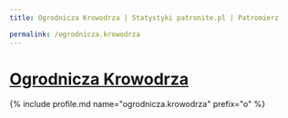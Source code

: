 ```yaml
---
title: Ogrodnicza Krowodrza | Statystyki patronite.pl | Patromierz

permalink: /ogrodnicza.krowodrza
---
```


# [Ogrodnicza Krowodrza](https://patronite.pl/ogrodnicza.krowodrza)

{% include profile.md name="ogrodnicza.krowodrza" prefix="o" %}
